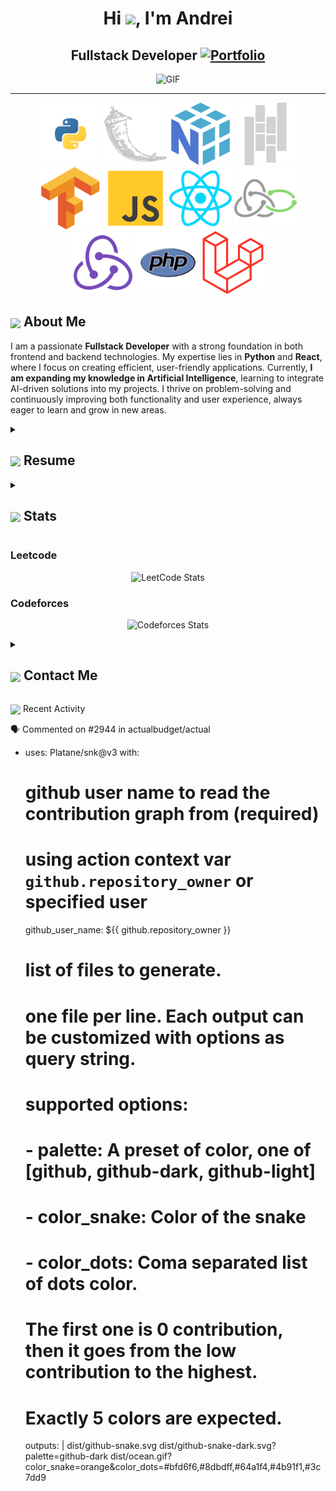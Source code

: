 <h1 align="center">Hi <img src="https://i.gifer.com/4SHX.gif" width="28px"/>, I'm Andrei</h1>

<h2 align="center"> 
  Fullstack Developer
  <a href="https://andreiwebdevelopment.es/" target="_blank">
    <img src="https://img.shields.io/badge/AWD-Portfolio-543DE0?style=for-the-badge&logo=https://andreiwebdevelopment.es/img/logo-new.png&logoColor=white" alt="Portfolio" style="height:22px;">
  </a>
</h2>

<div align="center">
 <img alt="GIF" src="https://andreiwebdevelopment.es/img/logo-new.png" width="350" />
</div>
<hr>
<div align="center">
 <img alt="GIF" src="https://github.com/Andrei-Chiorian/Andrei-Chiorian/blob/7b25906d83257cfb8631794da84ace5d2a862c9d/blob/main/icons/python.svg" width="100" />
 <img alt="GIF" src="https://github.com/Andrei-Chiorian/Andrei-Chiorian/blob/56b54f10b4a44072e96a190fafb8aacc4267afd6/blob/main/icons/flask.svg" width="100" />
 <img alt="GIF" src="https://github.com/Andrei-Chiorian/Andrei-Chiorian/blob/7b25906d83257cfb8631794da84ace5d2a862c9d/blob/main/icons/numpy.svg" width="100" />
 <img alt="GIF" src="https://github.com/Andrei-Chiorian/Andrei-Chiorian/blob/56b54f10b4a44072e96a190fafb8aacc4267afd6/blob/main/icons/pandas.svg" width="100" />
 <img alt="GIF" src="https://github.com/Andrei-Chiorian/Andrei-Chiorian/blob/7b25906d83257cfb8631794da84ace5d2a862c9d/blob/main/icons/tensorflow.svg" width="100" />
 <img alt="GIF" src="https://github.com/Andrei-Chiorian/Andrei-Chiorian/blob/7b25906d83257cfb8631794da84ace5d2a862c9d/blob/main/icons/js.svg" width="100" />
 <img alt="GIF" src="https://github.com/Andrei-Chiorian/Andrei-Chiorian/blob/7b25906d83257cfb8631794da84ace5d2a862c9d/blob/main/icons/react.svg" width="100" />
 <img alt="GIF" src="https://github.com/Andrei-Chiorian/Andrei-Chiorian/blob/7b25906d83257cfb8631794da84ace5d2a862c9d/blob/main/icons/redux-saga.svg" width="100" />
 <img alt="GIF" src="https://github.com/Andrei-Chiorian/Andrei-Chiorian/blob/7b25906d83257cfb8631794da84ace5d2a862c9d/blob/main/icons/redux.svg" width="100" />
 <img alt="GIF" src="https://github.com/Andrei-Chiorian/Andrei-Chiorian/blob/11b3760716992b7e02988fc17207e17bd59f8095/blob/main/icons/php.svg" width="100" />
 <img alt="GIF" src="https://github.com/Andrei-Chiorian/Andrei-Chiorian/blob/11b3760716992b7e02988fc17207e17bd59f8095/blob/main/icons/laravel.svg" width="100" />
</div>

## <img align ='center' src="https://i.giphy.com/media/v1.Y2lkPTc5MGI3NjExdjh2dDM4bDhyYzM5NmppaHJ6dG56Mmh3bTkyanFkdWRvZ3R1cGoycSZlcD12MV9pbnRlcm5hbF9naWZfYnlfaWQmY3Q9ZQ/LOnt6uqjD9OexmQJRB/giphy.gif" width="37" /> About Me

I am a passionate **Fullstack Developer** with a strong foundation in both frontend and backend technologies. My expertise lies in **Python** and **React**, where I focus on creating efficient, user-friendly applications. Currently, **I am expanding my knowledge in Artificial Intelligence**, learning to integrate AI-driven solutions into my projects. I thrive on problem-solving and continuously improving both functionality and user experience, always eager to learn and grow in new areas.

<details>
    <summary>
       <h2> 
         <img align="center" src="https://github.com/Andrei-Chiorian/Andrei-Chiorian/blob/main/icons/about.png" width="37" /> 
       Resume
       </h2>
   </summary>


<details>
    <summary><h4> <img align="center" src="https://github.com/Andrei-Chiorian/Andrei-Chiorian/blob/main/icons/academics.gif" width="29"/> Academics</h4></summary>
    <span><img src="https://img.shields.io/badge/FPII-Alfonso X El Sabio-1877F2?style=for-the-badge"></span>
    <span><img src="https://img.shields.io/badge/GPA-8.39/100-EFEEE9?style=for-the-badge"></span>
</details>

<details>
    <summary><h4> <img align="center" src="https://github.com/Andrei-Chiorian/Andrei-Chiorian/blob/main/icons/experience.gif" width="29"/> Experience</h4></summary>
    - **[Your Role] ** at [Company] | [Duration]
    - [Work Description]
</details>

  
<details>
    <summary><h4> <img align="center" src="https://github.com/Andrei-Chiorian/Andrei-Chiorian/blob/main/icons/techstack.gif" width="29"/> Tech Stack</h4></summary>
    ![C++](https://img.shields.io/badge/c++-%2300599C.svg?style=for-the-badge&logo=c%2B%2B&logoColor=white)  
    ![JavaScript](https://img.shields.io/badge/javascript-%23323330.svg?style=for-the-badge&logo=javascript&logoColor=%23F7DF1E) 
    ![React](https://img.shields.io/badge/react-%2320232a.svg?style=for-the-badge&logo=react&logoColor=%2361DAFB) 
</details>

</details>
  <details>
    <summary><h2> <img align="center" src="https://github.com/Andrei-Chiorian/Andrei-Chiorian/blob/main/icons/stats.gif" width="32"/> Stats</h2></summary>
    <div align="center">
      ![](https://github-readme-stats.vercel.app/api?username=Andrei-Chiorian&theme=tokyonight&hide_border=false&include_all_commits=true&count_private=false)<br/>
      ![](https://github-readme-streak-stats.herokuapp.com/?user=Andrei-Chiorian&theme=tokyonight&hide_border=false)<br/>
      ![](https://github-readme-stats.vercel.app/api/top-langs/?username=Andrei-Chiorian&theme=tokyonight&hide_border=false&include_all_commits=true&count_private=false&layout=compact)<br/>
      ![](https://github-readme-activity-graph.vercel.app/graph?username=Andrei-Chiorian&theme=tokyo-night)
    </div>
  </details>
  


### Leetcode

  <div align="center">

![LeetCode Stats](https://leetcode.card.workers.dev/Andrei-Chiorian?theme=auto&font=baloo&extension=null)

  </div>

### Codeforces

  <div align="center">

![Codeforces Stats](https://codeforces-readme-stats.vercel.app/api/card?username=Andrei-Chiorian)

  </div>

  <details>
    <summary><h2> <img align="center" src="https://github.com/Andrei-Chiorian/Andrei-Chiorian/blob/main/icons/Contact.gif" width="37"/> Contact Me</h2></summary>
    <p>
      <i>You can reach out to me via</i>
      <a href="mailto:[your-email]">
        <img align="center" src="https://github.com/Andrei-Chiorian/Andrei-Chiorian/blob/main/icons/Gmail.gif" width="100"/>
      </a>
    </p>
  </details>

<img align="center" src="https://github.com/Andrei-Chiorian/Andrei-Chiorian/blob/main/icons/activity.gif"  width="25"/> Recent Activity

  <!--START_SECTION:activity-->

🗣 Commented on #2944 in actualbudget/actual

  <!--END_SECTION:activity-->

-   uses: Platane/snk@v3
    with:

    # github user name to read the contribution graph from (**required**)

    # using action context var `github.repository_owner` or specified user

    github_user_name: ${{ github.repository_owner }}

    # list of files to generate.

    # one file per line. Each output can be customized with options as query string.

    #

    # supported options:

    # - palette: A preset of color, one of [github, github-dark, github-light]

    # - color_snake: Color of the snake

    # - color_dots: Coma separated list of dots color.

    # The first one is 0 contribution, then it goes from the low contribution to the highest.

    # Exactly 5 colors are expected.

    outputs: |
    dist/github-snake.svg
    dist/github-snake-dark.svg?palette=github-dark
    dist/ocean.gif?color_snake=orange&color_dots=#bfd6f6,#8dbdff,#64a1f4,#4b91f1,#3c7dd9
